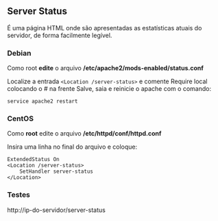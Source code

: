## Server Status

É uma página HTML onde são apresentadas as estatísticas atuais do servidor, de forma facilmente legível.

### Debian
Como root **edite** o arquivo **/etc/apache2/mods-enabled/status.conf**

Localize a entrada `<Location /server-status>` e comente Require local colocando o # na frente
Salve, saia e reinicie o apache com o comando:

`service apache2 restart`

### CentOS

Como **root** edite o arquivo **/etc/httpd/conf/httpd.conf**

 Insira uma linha no final do arquivo e coloque:
 ```
ExtendedStatus On
 <Location /server-status>
     SetHandler server-status
 </Location>
```

### Testes

http://ip-do-servidor/server-status


